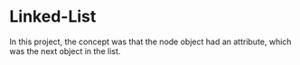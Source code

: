 # Linked-List
In this project, the concept was that the node object had an attribute, which was the next object in the list.
